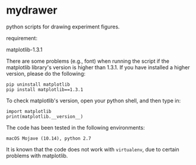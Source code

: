 # mydrawer

python scripts for drawing experiment figures.

requirement:

matplotlib-1.3.1

There are some problems (e.g., font) when running the script if the matplotlib library's version is higher than 1.3.1.
If you have installed a higher version, please do the following:

```
pip uninstall matplotlib
pip install matplotlib==1.3.1
```

To check matplotlib's version, open your python shell, and then type in:
```
import matplotlib
print(matplotlib.__version__)
```

The code has been tested in the following environments:
```
macOS Mojave (10.14), python 2.7
```

It is known that the code does not work with `virtualenv`, due to certain problems with matplotlib.
